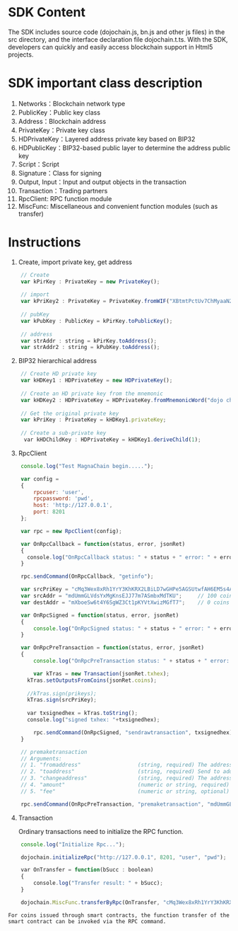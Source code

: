 # SDK Content  

The SDK includes source code (dojochain.js, bn.js and other js files) in the src directory, and the interface declaration file dojochain.t.ts. With the SDK, developers can quickly and easily access blockchain support in Html5 projects.  

# SDK important class description
1. Networks：Blockchain network type  
2. PublicKey：Public key class  
3. Address：Blockchain address  
4. PrivateKey：Private key class  
5. HDPrivateKey：Layered address private key based on BIP32  
6. HDPublicKey：BIP32-based public layer to determine the address public key  
7. Script：Script  
8. Signature：Class for signing  
9. Output, Input：Input and output objects in the transaction  
10. Transaction：Trading partners
11. RpcClient: RPC function module
12. MiscFunc: Miscellaneous and convenient function modules (such as transfer)

# Instructions  

1. Create, import private key, get address  

```javascript
    // Create
    var kPirKey : PrivateKey = new PrivateKey();
        
    // import
    var kPriKey2 : PrivateKey = PrivateKey.fromWIF("XBtmtPctUv7ChMyaaN2oHxHwL58Nyd94no");
        
    // pubKey
    var kPubKey : PublicKey = kPirKey.toPublicKey();
        
    // address
    var strAddr : string = kPirKey.toAddress();
    var strAddr2 : string = kPubKey.toAddress();
```
2. BIP32 hierarchical address 

```javascript
    // Create HD private key
    var kHDKey1 : HDPrivateKey = new HDPrivateKey();
    
    // Create an HD private key from the mnemonic
    var kHDKey2 : HDPrivateKey = HDPrivateKey.fromMnemonicWord("dojo chain is good");
    
    // Get the original private key
    var kPriKey : PrivateKey = kHDKey1.privateKey;
    
    // Create a sub-private key
     var kHDChildKey : HDPrivateKey = kHDKey1.deriveChild(1);
```

3. RpcClient  

```javascript
	console.log("Test MagnaChain begin.....");

	var config = 
	{    
	    rpcuser: 'user',
	    rpcpassword: 'pwd',
	    host: 'http://127.0.0.1',
	    port: 8201
	};

	var rpc = new RpcClient(config);

	var OnRpcCallback = function(status, error, jsonRet)
	{
	  console.log("OnRpcCallback status: " + status + " error: " + error + " msg: " + JSON.stringify(jsonRet));
	}

	rpc.sendCommand(OnRpcCallback, "getinfo");

	var srcPriKey = "cMq3Wex8xRh1YrY3KhKRX2LBiLD7wGHPe5AGSUtwfAH6EM5s4ABz";
	var srcAddr = "mdUmmGLVdsYxMgKnsEJJ77m7ASmbxMdTKU";     // 100 coins
	var destAddr = "mXboeSw6t4Y6SgWZ3Ct1pKYVtXwizMGfT7";    // 0 coins

	var OnRpcSigned = function(status, error, jsonRet)
	{
	    console.log("OnRpcSigned status: " + status + " error: " + error + " msg: " + JSON.stringify(jsonRet));
	}

	var OnRpcPreTransaction = function(status, error, jsonRet)
	{
	    console.log("OnRpcPreTransaction status: " + status + " error: " + error + " msg: " + JSON.stringify(jsonRet));

	    var kTras = new Transaction(jsonRet.txhex);
	  kTras.setOutputsFromCoins(jsonRet.coins);
	  
	  //kTras.sign(prikeys);
	  kTras.sign(srcPriKey);
	  
	  var txsignedhex = kTras.toString();
	  console.log("signed txhex: "+txsignedhex);

	    rpc.sendCommand(OnRpcSigned, "sendrawtransaction", txsignedhex);
	}

	// premaketransaction
	// Arguments:
	// 1. "fromaddress"                  (string, required) The address for input coins
	// 2. "toaddress"                    (string, required) Send to address
	// 3. "changeaddress"                (string, required) The address for change coins
	// 4. "amount"                       (numeric or string, required) The amount in MGC to send. eg 0.1
	// 5. "fee"                          (numeric or string, optional) The amount in MGC to for fee eg 0.0001, default 0 and will calc fee by system

	rpc.sendCommand(OnRpcPreTransaction, "premaketransaction", "mdUmmGLVdsYxMgKnsEJJ77m7ASmbxMdTKU", "mXboeSw6t4Y6SgWZ3Ct1pKYVtXwizMGfT7", "mdUmmGLVdsYxMgKnsEJJ77m7ASmbxMdTKU", 3.5);
```

4. Transaction  

    Ordinary transactions need to initialize the RPC function. 
```javascript
    console.log("Initialize Rpc...");

    dojochain.initializeRpc("http://127.0.0.1", 8201, "user", "pwd");

    var OnTransfer = function(bSucc : boolean)
    {
        console.log("Transfer result: " + bSucc);
    }

    dojochain.MiscFunc.transferByRpc(OnTransfer, "cMq3Wex8xRh1YrY3KhKRX2LBiLD7wGHPe5AGSUtwfAH6EM5s4ABz", "mXboeSw6t4Y6SgWZ3Ct1pKYVtXwizMGfT7", 10.0);
```  

    For coins issued through smart contracts, the function transfer of the smart contract can be invoked via the RPC command. 






